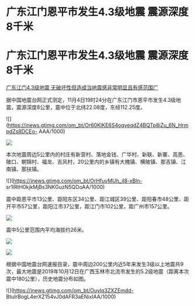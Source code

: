 # 广东江门恩平市发生4.3级地震 震源深度8千米

# 广东江门恩平市发生4.3级地震 震源深度8千米

[广东江门4.3级地震 无破坏性但造成当地震感非常明显且有感范围广](https://new.qq.com/rain/a/20231104A080FR00)

据中国地震台网正式测定，11月4日19时24分在广东江门市恩平市发生4.3级地震，震源深度8公里，震中位于北纬22.08度，东经112.25度。

![](https://inews.gtimg.com/om_bt/Or60KlKE6S4oqyeqdZ4BQTp8iZu_6N_HrmpdZs8DCEo-
AAA/1000)

![](https://inews.gtimg.com/om_bt/Ot2I9UVFCFDTkFUh7oPyIFtA_xcQEBHupnb1bYVFcVdVcAA/1000)

本次地震周边5公里内的村庄有新营村、落地金钱、广华村、新联、新寨、高恩、陂口、朝锦村、福龙、吉风村，20公里内的乡镇有大槐镇、横陂镇、那吉镇、江南镇、那扶镇。

![](https://inews.gtimg.com/om_bt/OrHfuvMUh_iI8-xBln-
sr1lRtH0kjkMjBs3NKGuzN5QDoAA/1000)

震中距恩平市13公里、距阳东区34公里、距江城区39公里、距阳春市48公里、距开平市57公里，距阳江市37公里，距江门市102公里，距广州市157公里。

![](https://inews.gtimg.com/om_bt/OcvU9xW0afOcxlBTew1CwZGeSMyQJ6rk_XaIokMhlRQ1AAA/1000)

震中5公里范围内平均海拔约26米。

![](https://inews.gtimg.com/om_bt/OHZnsJXlsgOmyBXsM2vwsUZiw8-LNpNPnfU2-s0RP_2_0AA/1000)

![](https://inews.gtimg.com/om_bt/Oq6fM5xGb5duAPk4fKvFmrfsAzxtrrbqvDQvLWzYPrwMAAA/1000)

根据中国地震台网速报目录，震中周边200公里内近5年来发生3级以上地震共9次，最大地震是2019年10月12日在广西玉林市北流市发生的5.2级地震（距离本次震中180公里），历史地震分布如图。

![](https://inews.gtimg.com/om_bt/Ouylq3ZXZEmdd-
BtuIrBogL4erXZ154vJ0dAFR3aENixIAA/1000)

